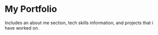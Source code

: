 # My Portfolio

Includes an about me section, tech skills information, and projects that i have worked on.
